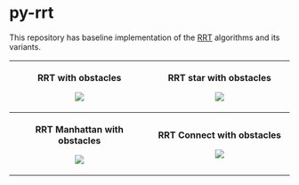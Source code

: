 # py-rrt

This repository has baseline implementation of the [RRT](https://en.wikipedia.org/wiki/Rapidly-exploring_random_tree) algorithms and its variants.

<table>
	<tr>
		<th width="50%">
			<p><a title="RRT"></a> RRT with obstacles
			<p><img src="https://user-images.githubusercontent.com/29406906/151984177-09a0d071-07b1-4f66-9fd8-628b1a32e53f.gif">
		<th width="50%">
			<p><a title="RRT star"></a> RRT star with obstacles
			<p><img src="https://user-images.githubusercontent.com/29406906/151984187-2412e0fb-0182-43e7-a150-408b3fac3553.gif">
	<tr>
		<th width="50%">
			<p><a title="RRT Manhattan"></a> RRT Manhattan with obstacles
			<p><img src="https://user-images.githubusercontent.com/29406906/151984619-7f145ace-fd92-4e11-b7b9-abadd3de8603.gif">
		<th width="50%">
			<p><a title="RRT Connect"></a> RRT Connect with obstacles
			<p><img src="https://user-images.githubusercontent.com/29406906/151984607-3b3586e8-483c-4a9a-a1d3-2a8a56069fd4.gif">
				
</table>
